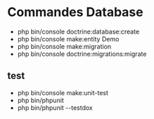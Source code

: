 # Commandes Database

* php bin/console doctrine:database:create
* php bin/console make:entity Demo
* php bin/console make:migration
* php bin/console doctrine:migrations:migrate

## test

* php bin/console make:unit-test
* php bin/phpunit
* php bin/phpunit --testdox